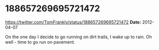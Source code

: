 # 188657269695721472
https://twitter.com/TomFrankly/status/188657269695721472
**Date:** 2012-04-07

On the one day I decide to go running on dirt trails, I wake up to rain. Oh well - time to go run on pavement.

